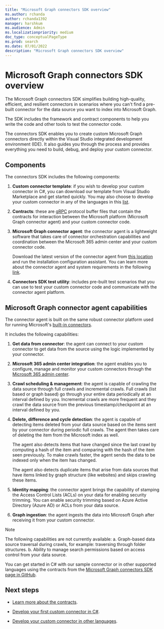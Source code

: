 ```yaml
---
title: "Microsoft Graph connectors SDK overview"
ms.author: rchanda
author: rchanda1392
manager: harshkum
ms.audience: Admin
ms.localizationpriority: medium
doc_type: conceptualPageType
ms.prod: search
ms.date: 07/01/2022
description: "Microsoft Graph connectors SDK overview"
---
```


# Microsoft Graph connectors SDK overview

The Microsoft Graph connectors SDK simplifies building high-quality, efficient, and resilient connectors in scenarios where you can't find a pre-built connector for the data source you want to index into Microsoft Graph.

The SDK includes the framework and contract components to help you write the code and other tools to test the connector code.

The connectors SDK enables you to create custom Microsoft Graph connectors directly within the Visual Studio integrated development environment (IDE). It also guides you through the process and provides everything you need to build, debug, and deploy your custom connector.

## Components

The connectors SDK includes the following components:

1. **Custom connector template**: if you wish to develop your custom connector in C#, you can download our template from Visual Studio Marketplace and get started quickly. You may also choose to develop your custom connector in any of the languages in this [list](https://grpc.io/docs/languages/).

2. **Contracts**: these are [gRPC](https://grpc.io/docs/what-is-grpc/) protocol buffer files that contain the contracts for interaction between the Microsoft platform (Microsoft Graph connector agent) and your custom connector code.

3. **Microsoft Graph connector agent**: the connector agent is a lightweight software that takes care of connector orchestration capabilities and coordination between the Microsoft 365 admin center and your custom connector code.

    Download the latest version of the connector agent from [this location](https://aka.ms/gcadownload/) and run the installation configuration assistant. You can learn more about the connector agent and system requirements in the following [link](/MicrosoftSearch/graph-connector-agent/).

4. **Connectors SDK test utility**: includes pre-built test scenarios that you can use to test your custom connector code and communicate with the connector agent platform.

## Microsoft Graph connector agent capabilities

The connector agent is built on the same robust connector platform used for running Microsoft's [built-in connectors](https://www.microsoft.com/microsoft-search/connectors/?publisher=Microsoft&category=).

It includes the following capabilities:

1. **Get data from connector**: the agent can connect to your custom connector to get data from the source using the logic implemented by your connector.

2. **Microsoft 365 admin center integration**: the agent enables you to configure, manage and monitor your custom connectors through the [Microsoft 365 admin center](https://admin.microsoft.com/adminportal/home#/MicrosoftSearch/Connectors/add).

3. **Crawl scheduling & management**: the agent is capable of crawling the data source through full crawls and incremental crawls. Full crawls (list based or graph based) go through your entire data periodically at an interval defined by you. Incremental crawls are more frequent and they crawl the data source from the previous timestamp/checkpoint at an interval defined by you.

4. **Delete, difference and cycle detection**: the agent is capable of detecting items deleted from your data source based on the items sent by your connector during periodic full crawls. The agent then takes care of deleting the item from the Microsoft index as well.

    The agent also detects items that have changed since the last crawl by computing a hash of the item and comparing with the hash of the item seen previously. To make crawls faster, the agent sends the data to be indexed only when the item has changed.

    The agent also detects duplicate items that arise from data sources that have items linked by graph structure (like websites) and skips crawling these items.

5. **Identity mapping**: the connector agent brings the capability of stamping the Access Control Lists (ACLs) on your data for enabling security trimming. You can enable security trimming based on Azure Active Directory (Azure AD) or ACLs from your data source.

6. **Graph ingestion**: the agent ingests the data into Microsoft Graph after receiving it from your custom connector.

>[!Note]
> The following capabilities are not currently available:
> a. Graph-based data source traversal during crawls, for example: traversing through folder structures.
> b. Ability to manage search permissions based on access control from your data source.

You can get started in C# with our sample connector or in other supported languages using the contracts from the [Microsoft Graph connectors SDK page in GitHub](https://github.com/microsoftgraph/msgraph-connectors-sdk).

## Next steps

* [Learn more about the contracts](/graph/custom-connector-sdk-contracts-services).

* [Develop your first custom connector in C#](/graph/custom-connector-sdk-sample-overview).

* [Develop your custom connector in other languages](/graph/custom-connector-sdk-other-languages).
